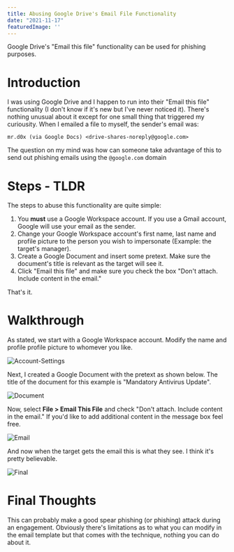 ```yaml
---
title: Abusing Google Drive's Email File Functionality
date: "2021-11-17"
featuredImage: ''
---
```


Google Drive's "Email this file" functionality can be used for phishing purposes<!-- end -->.

# Introduction

I was using Google Drive and I happen to run into their "Email this file" functionality (I don't know if it's new but I've never noticed it). There's nothing unusual about it except for one small thing that triggered my curiousity. When I emailed a file to myself, the sender's email was:

```mr.d0x (via Google Docs) <drive-shares-noreply@google.com> ```

The question on my mind was how can someone take advantage of this to send out phishing emails using the `@google.com` domain

# Steps - TLDR

The steps to abuse this functionality are quite simple:

1. You **must** use a Google Workspace account. If you use a Gmail account, Google will use your email as the sender.
2. Change your Google Workspace account's first name, last name and profile picture to the person you wish to impersonate (Example: the target's manager).
3. Create a Google Document and insert some pretext. Make sure the document's title is relevant as the target will see it.
4. Click "Email this file" and make sure you check the box "Don't attach. Include content in the email."

That's it.

# Walkthrough

As stated, we start with a Google Workspace account. Modify the name and profile profile picture to whomever you like.

![Account-Settings](./account_name.png)

Next, I created a Google Document with the pretext as shown below. The title of the document for this example is "Mandatory Antivirus Update".

![Document](./doc.png)


Now, select **File > Email This File** and check "Don't attach. Include content in the email." If you'd like to add additional content in the message box feel free.

![Email](./email_this_file.png)

And now when the target gets the email this is what they see. I think it's pretty believable.

![Final](./final.png)

# Final Thoughts

This can probably make a good spear phishing (or phishing) attack during an engagement. Obviously there's limitations as to what you can modify in the email template but that comes with the technique, nothing you can do about it.